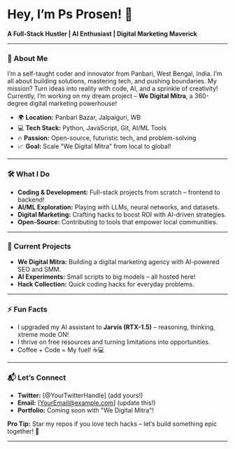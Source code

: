 # Hey, I’m Ps Prosen! 👋  
**A Full-Stack Hustler | AI Enthusiast | Digital Marketing Maverick**

---

### 🚀 About Me  
I’m a self-taught coder and innovator from Panbari, West Bengal, India. I’m all about building solutions, mastering tech, and pushing boundaries. My mission? Turn ideas into reality with code, AI, and a sprinkle of creativity! Currently, I’m working on my dream project – **We Digital Mitra**, a 360-degree digital marketing powerhouse!

- 🌍 **Location:** Panbari Bazar, Jalpaiguri, WB  
- 💻 **Tech Stack:** Python, JavaScript, Git, AI/ML Tools  
- 🔥 **Passion:** Open-source, futuristic tech, and problem-solving  
- 📈 **Goal:** Scale "We Digital Mitra" from local to global!  

---

### 🛠️ What I Do  
- **Coding & Development:** Full-stack projects from scratch – frontend to backend!  
- **AI/ML Exploration:** Playing with LLMs, neural networks, and datasets.  
- **Digital Marketing:** Crafting hacks to boost ROI with AI-driven strategies.  
- **Open-Source:** Contributing to tools that empower local communities.  

---

### 🌟 Current Projects  
- **We Digital Mitra:** Building a digital marketing agency with AI-powered SEO and SMM.  
- **AI Experiments:** Small scripts to big models – all hosted here!  
- **Hack Collection:** Quick coding hacks for everyday problems.  

---

### ⚡ Fun Facts  
- I upgraded my AI assistant to **Jarvis (RTX-1.5)** – reasoning, thinking, xtreme mode ON!  
- I thrive on free resources and turning limitations into opportunities.  
- Coffee + Code = My fuel! ☕💻  

---

### 📬 Let’s Connect  
- **Twitter:** [@YourTwitterHandle] (add yours!)  
- **Email:** [YourEmail@example.com] (update this!)  
- **Portfolio:** Coming soon with "We Digital Mitra"!  

**Pro Tip:** Star my repos if you love tech hacks – let’s build something epic together! 🚀  

---
